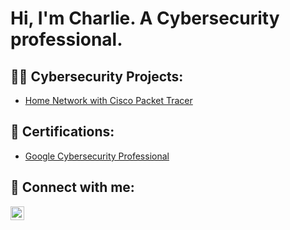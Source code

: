 <h1>Hi, I'm Charlie. A Cybersecurity professional. </h1>

<h2>👨‍💻 Cybersecurity Projects:</h2>

  - [Home Network with Cisco Packet Tracer](https://github.com/joshmadakor1/Algorithms-Practice)

 <h2>📑 Certifications:</h2>

  - [Google Cybersecurity Professional](https://coursera.org/verify/BHQA6TCZSC2Q)

<h2> 🤳 Connect with me:</h2>


[<img align="left" alt="CharlieJanes | LinkedIn" width="22px" src="https://cdn.jsdelivr.net/npm/simple-icons@v3/icons/linkedin.svg" />][linkedin]



[linkedin]: https://www.linkedin.com/in/charlie-janes

<!--
**Cjanes161/Cjanes161** is a ✨ _special_ ✨ repository because its `README.md` (this file) appears on your GitHub profile.

Here are some ideas to get you started:

- 🔭 I’m currently working on ...
- 🌱 I’m currently learning ...
- 👯 I’m looking to collaborate on ...
- 🤔 I’m looking for help with ...
- 💬 Ask me about ...
- 📫 How to reach me: ...
- 😄 Pronouns: ...
- ⚡ Fun fact: ...
-->
